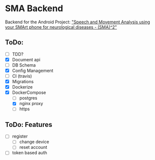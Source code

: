 # SMA Backend
Backend for the Android Project: 
["Speech and Movement Analysis using your SMArt phone for neurological diseases - (SMA)^2"](https://github.com/jcvasquezc/SMA2)


## ToDo:

- [ ] TDD? 
- [x] Document api
- [ ] DB Schema
- [x] Config Management
- [ ] CI (travis)
- [x] Migrations
- [x] Dockerize
- [x] DockerCompose 
    - [ ] postgres 
    - [x] nginx proxy
    - [ ] https

## ToDo: Features
- [ ] register
    - [ ] change device
    - [ ] reset account
- [ ] token based auth
